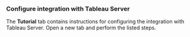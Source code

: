 ### Configure integration with Tableau Server

The **Tutorial** tab contains instructions for configuring the integration with Tableau Server. Open a new tab and perform the listed steps.
